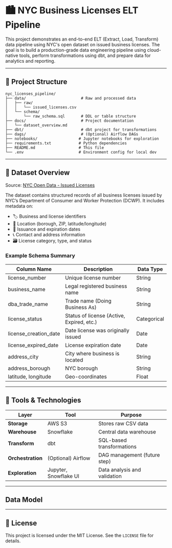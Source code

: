 # 🏙️ NYC Business Licenses ELT Pipeline

This project demonstrates an end-to-end ELT (Extract, Load, Transform) data pipeline using NYC's open dataset on issued business licenses. The goal is to build a production-grade data engineering pipeline using cloud-native tools, perform transformations using dbt, and prepare data for analytics and reporting.

---

## 📂 Project Structure

```
nyc_licenses_pipeline/
├── data/                        # Raw and processed data
│   ├── raw/
│   │   └── issued_licenses.csv
│   └── schema/
│       └── raw_schema.sql       # DDL or table structure
├── docs/                        # Project documentation
│   └── dataset_overview.md
├── dbt/                         # dbt project for transformations
├── dags/                        # (Optional) Airflow DAGs
├── notebooks/                  # Jupyter notebooks for exploration
├── requirements.txt            # Python dependencies
├── README.md                   # This file
└── .env                        # Environment config for local dev
```



---

## 🧪 Dataset Overview

Source: [NYC Open Data - Issued Licenses](https://data.cityofnewyork.us/Business/Issued-Licenses/w7w3-xahh)

The dataset contains structured records of all business licenses issued by NYC’s Department of Consumer and Worker Protection (DCWP). It includes metadata on:

- 🏷️ Business and license identifiers  
- 📍 Location (borough, ZIP, latitude/longitude)  
- 📅 Issuance and expiration dates  
- 📞 Contact and address information  
- 🗃️ License category, type, and status  

### Example Schema Summary

| Column Name         | Description                                       | Data Type   |
|---------------------|---------------------------------------------------|-------------|
| license_number      | Unique license number                             | String      |
| business_name       | Legal registered business name                    | String      |
| dba_trade_name      | Trade name (Doing Business As)                    | String      |
| license_status      | Status of license (Active, Expired, etc.)         | Categorical |
| license_creation_date | Date license was originally issued             | Date        |
| license_expired_date  | License expiration date                           | Date        |
| address_city        | City where business is located                    | String      |
| address_borough     | NYC borough                                       | String      |
| latitude, longitude | Geo-coordinates                                   | Float       |

---

## 🧰 Tools & Technologies

| Layer        | Tool                     | Purpose                                |
|--------------|--------------------------|----------------------------------------|
| **Storage**  | AWS S3                   | Stores raw CSV data                    |
| **Warehouse**| Snowflake                | Central data warehouse                 |
| **Transform**| dbt                      | SQL-based transformations              |
| **Orchestration** | (Optional) Airflow | DAG management (future step)          |
| **Exploration** | Jupyter, Snowflake UI | Data analysis and validation           |

---

## Data Model

---

## 📄 License

This project is licensed under the MIT License. See the `LICENSE` file for details.
